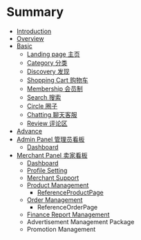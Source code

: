 # Summary

* [Introduction](README.md)
* [Overview](overview.md)
* [Basic](basic.md)
  * [Landing page 主页](overview/first-page.md)
  * [Category 分类](overview/category.md)
  * [Discovery 发现](overview/discovery.md)
  * [Shopping Cart 购物车](overview/shopping-cart.md)
  * [Membership 会员制](overview/membership.md)
  * [Search 搜索](overview/search.md)
  * [Circle 圈子](basic/circle.md)
  * [Chatting 聊天客服](overview/chatting.md)
  * [Review 评论区](overview/review.md)
* [Advance](advance.md)
* [Admin Panel 管理员看板](admin-panel-hui-yuan-kan-ban.md)
  * [Dashboard ](admin-panel-hui-yuan-kan-ban/dashboard.md)
* [Merchant Panel 卖家看板](merchant-panel-mai-jia-kan-ban.md)
  * [Dashboard](merchant-panel-mai-jia-kan-ban/dashboard.md)
  * [Profile Setting](merchant-panel-mai-jia-kan-ban/profile-setting.md)
  * [Merchant Support ](merchant-panel-mai-jia-kan-ban/merchant-support.md)
  * [Product Management ](merchant-panel-mai-jia-kan-ban/product-management.md)
    * [ReferenceProductPage](merchant-panel-mai-jia-kan-ban/product-management/productpage.md)
  * [Order Management ](merchant-panel-mai-jia-kan-ban/order-management.md)
    * ReferenceOrderPage
  * [Finance Report Management](merchant-panel-mai-jia-kan-ban/finance-report-management.md)
  * Advertisement Management Package
  * Promotion Management 

